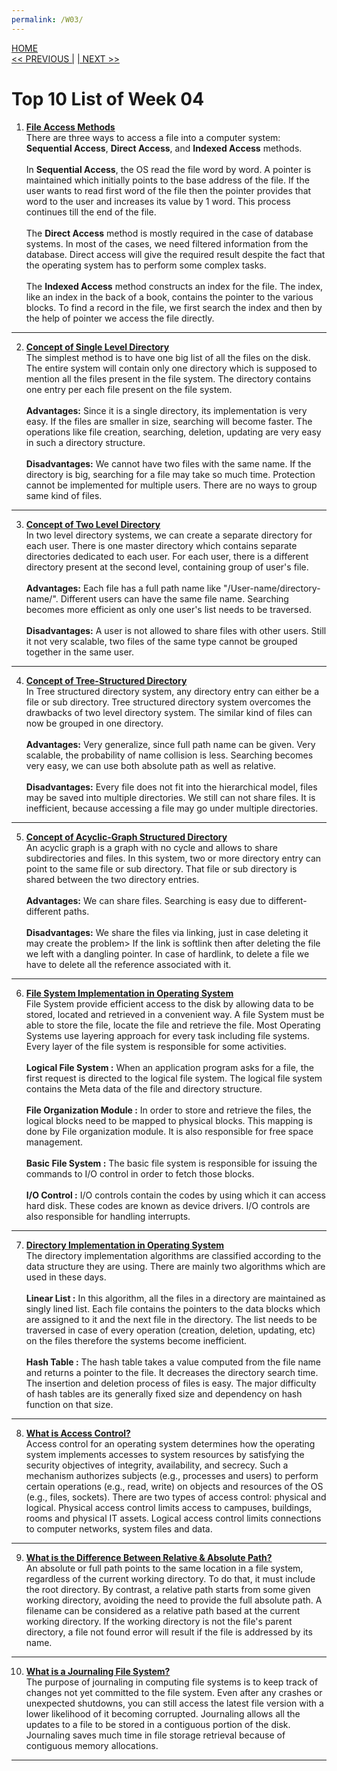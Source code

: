 ```yaml
---
permalink: /W03/
---
```

[HOME](../)<br>
[<< PREVIOUS |](../W02/)
[| NEXT >>](../W04/)<br>

# Top 10 List of Week 04

1. **[File Access Methods](https://www.javatpoint.com/os-file-access-methods)** <br>
There are three ways to access a file into a computer system: **Sequential Access**, **Direct Access**, and **Indexed Access** methods. <br> <br>
In **Sequential Access**, the OS read the file word by word. A pointer is maintained which initially points to the base address of the file. If the user wants to read first word of the file then the pointer provides that word to the user and increases its value by 1 word. This process continues till the end of the file. <br> <br>
The **Direct Access** method is mostly required in the case of database systems. In most of the cases, we need filtered information from the database. Direct access will give the required result despite the fact that the operating system has to perform some complex tasks. <br> <br>
The **Indexed Access** method constructs an index for the file. The index, like an index in the back of a book, contains the pointer to the various blocks. To find a record in the file, we first search the index and then by the help of pointer we access the file directly. <br>
* * *

2. **[Concept of Single Level Directory](https://www.javatpoint.com/os-single-level-directory)**<br>
The simplest method is to have one big list of all the files on the disk. The entire system will contain only one directory which is supposed to mention all the files present in the file system. The directory contains one entry per each file present on the file system. <br> <br>
**Advantages:** Since it is a single directory, its implementation is very easy. If the files are smaller in size, searching will become faster. The operations like file creation, searching, deletion, updating are very easy in such a directory structure. <br> <br>
**Disadvantages:** We cannot have two files with the same name. If the directory is big, searching for a file may take so much time. Protection cannot be implemented for multiple users. There are no ways to group same kind of files. <br>
* * *

3. **[Concept of Two Level Directory](https://www.javatpoint.com/os-two-level-directory)**<br>
In two level directory systems, we can create a separate directory for each user. There is one master directory which contains separate directories dedicated to each user. For each user, there is a different directory present at the second level, containing group of user's file. <br> <br>
**Advantages:** Each file has a full path name like "/User-name/directory-name/". Different users can have the same file name. Searching becomes more efficient as only one user's list needs to be traversed. <br> <br>
**Disadvantages:** A user is not allowed to share files with other users. Still it not very scalable, two files of the same type cannot be grouped together in the same user. <br>
* * *

4. **[Concept of Tree-Structured Directory](https://www.javatpoint.com/os-tree-structured-directory)**<br>
In Tree structured directory system, any directory entry can either be a file or sub directory. Tree structured directory system overcomes the drawbacks of two level directory system. The similar kind of files can now be grouped in one directory. <br> <br>
**Advantages:** Very generalize, since full path name can be given. Very scalable, the probability of name collision is less. Searching becomes very easy, we can use both absolute path as well as relative. <br> <br>
**Disadvantages:** Every file does not fit into the hierarchical model, files may be saved into multiple directories. We still can not share files. It is inefficient, because accessing a file may go under multiple directories. <br>
* * *

5. **[Concept of Acyclic-Graph Structured Directory](https://www.javatpoint.com/os-acyclic-graph-directories)** <br>
An acyclic graph is a graph with no cycle and allows to share subdirectories and files. In this system, two or more directory entry can point to the same file or sub directory. That file or sub directory is shared between the two directory entries. <br> <br>
**Advantages:** We can share files. Searching is easy due to different-different paths. <br> <br>
**Disadvantages:** We share the files via linking, just in case deleting it may create the problem> If the link is softlink then after deleting the file we left with a dangling pointer. In case of hardlink, to delete a file we have to delete all the reference associated with it. <br>
* * *
 
6. **[File System Implementation in Operating System](https://www.javatpoint.com/os-file-system-structure)** <br>
File System provide efficient access to the disk by allowing data to be stored, located and retrieved in a convenient way. A file System must be able to store the file, locate the file and retrieve the file. Most Operating Systems use layering approach for every task including file systems. Every layer of the file system is responsible for some activities. <br> <br>
**Logical File System :** When an application program asks for a file, the first request is directed to the logical file system. The logical file system contains the Meta data of the file and directory structure. <br> <br>
**File Organization Module :** In order to store and retrieve the files, the logical blocks need to be mapped to physical blocks. This mapping is done by File organization module. It is also responsible for free space management. <br> <br>
**Basic File System :** The basic file system is responsible for issuing the commands to I/O control in order to fetch those blocks. <br> <br>
**I/O Control :** I/O controls contain the codes by using which it can access hard disk. These codes are known as device drivers. I/O controls are also responsible for handling interrupts. <br>
* * *

7. **[Directory Implementation in Operating System](https://www.javatpoint.com/os-directory-implementation)** <br>
The directory implementation algorithms are classified according to the data structure they are using. There are mainly two algorithms which are used in these days. <br> <br>
**Linear List :** In this algorithm, all the files in a directory are maintained as singly lined list. Each file contains the pointers to the data blocks which are assigned to it and the next file in the directory. The list needs to be traversed in case of every operation (creation, deletion, updating, etc) on the files therefore the systems become inefficient. <br> <br>
**Hash Table :** The hash table takes a value computed from the file name and returns a pointer to the file. It decreases the directory search time. The insertion and deletion process of files is easy. The major difficulty of hash tables are its generally fixed size and dependency on hash function on that size. <br>
* * *

8. **[What is Access Control?](https://searchsecurity.techtarget.com/definition/access-control)** <br>
Access control for an operating system determines how the operating system implements accesses to system resources by satisfying the security objectives of integrity, availability, and secrecy. Such a mechanism authorizes subjects (e.g., processes and users) to perform certain operations (e.g., read, write) on objects and resources of the OS (e.g., files, sockets). There are two types of access control: physical and logical. Physical access control limits access to campuses, buildings, rooms and physical IT assets. Logical access control limits connections to computer networks, system files and data. <br>
* * *

9. **[What is the Difference Between Relative & Absolute Path?](https://www.computerhope.com/issues/ch001708.htm)** <br>
An absolute or full path points to the same location in a file system, regardless of the current working directory. To do that, it must include the root directory. By contrast, a relative path starts from some given working directory, avoiding the need to provide the full absolute path. A filename can be considered as a relative path based at the current working directory. If the working directory is not the file's parent directory, a file not found error will result if the file is addressed by its name. <br>
* * *

10. **[What is a Journaling File System?](https://www.maketecheasier.com/journaling-in-file-system/)** <br>
The purpose of journaling in computing file systems is to keep track of changes not yet committed to the file system. Even after any crashes or unexpected shutdowns, you can still access the latest file version with a lower likelihood of it becoming corrupted. Journaling allows all the updates to a file to be stored in a contiguous portion of the disk. Journaling saves much time in file storage retrieval because of contiguous memory allocations. <br>
* * *
